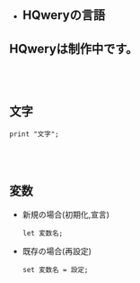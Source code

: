 <!DOCTYPE HTML>
<html>
  <ul>
    <li><h2><b>HQweryの言語</b></h2>
  </ul>
  <h2>HQweryは制作中です。</h2>
  <br>
  </br>

  <h2>文字</h2>
  <pre><code>print "文字";</code></pre>

  <br>
  </br>
  <h2>変数</h2>
  <ul>
    <li><p>新規の場合(初期化,宣言)</p>
    <pre><code>let 変数名;</code></pre>
    <li><p>既存の場合(再設定)</p>
    <pre><code>set 変数名 = 設定;</code></pre>
  </ul>
</html>
